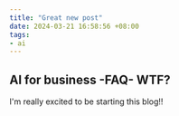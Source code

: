 ```yaml
---
title: "Great new post"
date: 2024-03-21 16:58:56 +08:00
tags:
- ai
---
```


## AI for business -FAQ- WTF?

I'm really excited to be starting this blog!!
